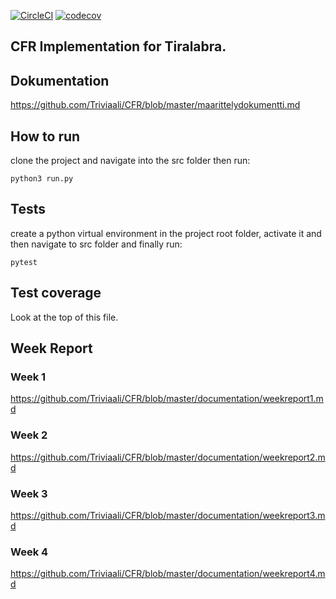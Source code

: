 
[![CircleCI](https://circleci.com/gh/Triviaali/CFR.svg?style=svg)](https://circleci.com/gh/Triviaali/CFR)
[![codecov](https://codecov.io/gh/Triviaali/CFR/branch/master/graph/badge.svg)](https://codecov.io/gh/Triviaali/CFR)

## CFR Implementation for Tiralabra.

## Dokumentation
https://github.com/Triviaali/CFR/blob/master/maarittelydokumentti.md

## How to run
clone the project and navigate into the src folder then run:
```
python3 run.py
```

## Tests
create a python virtual environment in the project root folder, activate it and then navigate to src folder and finally run:
```
pytest
```
## Test coverage
Look at the top of this file.

## Week Report
### Week 1
https://github.com/Triviaali/CFR/blob/master/documentation/weekreport1.md
### Week 2
https://github.com/Triviaali/CFR/blob/master/documentation/weekreport2.md
### Week 3
https://github.com/Triviaali/CFR/blob/master/documentation/weekreport3.md
### Week 4
https://github.com/Triviaali/CFR/blob/master/documentation/weekreport4.md
